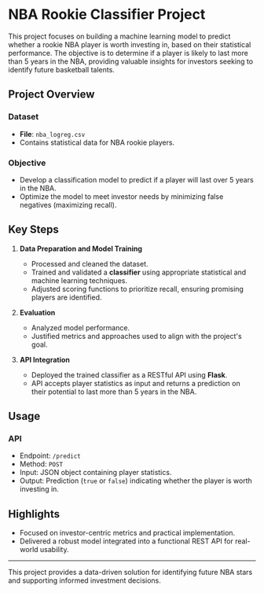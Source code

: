 # NBA Rookie Classifier Project

This project focuses on building a machine learning model to predict whether a rookie NBA player is worth investing in, based on their statistical performance. The objective is to determine if a player is likely to last more than 5 years in the NBA, providing valuable insights for investors seeking to identify future basketball talents.

## Project Overview

### Dataset
- **File**: `nba_logreg.csv`
- Contains statistical data for NBA rookie players.

### Objective
- Develop a classification model to predict if a player will last over 5 years in the NBA.
- Optimize the model to meet investor needs by minimizing false negatives (maximizing recall).

## Key Steps

1. **Data Preparation and Model Training**
   - Processed and cleaned the dataset.
   - Trained and validated a **classifier** using appropriate statistical and machine learning techniques.
   - Adjusted scoring functions to prioritize recall, ensuring promising players are identified.

2. **Evaluation**
   - Analyzed model performance.
   - Justified metrics and approaches used to align with the project's goal.

3. **API Integration**
   - Deployed the trained classifier as a RESTful API using **Flask**.
   - API accepts player statistics as input and returns a prediction on their potential to last more than 5 years in the NBA.

## Usage

### API
- Endpoint: `/predict`
- Method: `POST`
- Input: JSON object containing player statistics.
- Output: Prediction (`true` or `false`) indicating whether the player is worth investing in.

## Highlights
- Focused on investor-centric metrics and practical implementation.
- Delivered a robust model integrated into a functional REST API for real-world usability.

---

This project provides a data-driven solution for identifying future NBA stars and supporting informed investment decisions.
